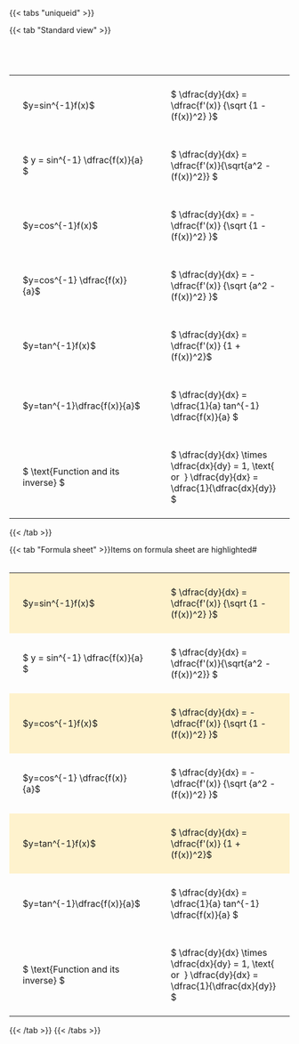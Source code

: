 ---
---

{{< tabs "uniqueid" >}}

{{< tab "Standard view" >}}

#  
<br>
<style type="text/css">
#T_49e8f th.col_heading {
  text-align: left;
  font-size: 1em;
}
#T_49e8f td {
  text-align: left;
  font-size: 1em;
  padding: 1.5em;
}
#T_49e8f_row0_col0, #T_49e8f_row1_col0, #T_49e8f_row2_col0, #T_49e8f_row3_col0, #T_49e8f_row4_col0, #T_49e8f_row5_col0, #T_49e8f_row6_col0 {
  width: 300px;
  white-space: pre-wrap;
}
#T_49e8f_row0_col1, #T_49e8f_row1_col1, #T_49e8f_row2_col1, #T_49e8f_row3_col1, #T_49e8f_row4_col1, #T_49e8f_row5_col1, #T_49e8f_row6_col1 {
  width: 400px;
  white-space: pre-wrap;
}
</style>
<table id="T_49e8f">
  <thead>
  </thead>
  <tbody>
    <tr>
      <td id="T_49e8f_row0_col0" class="data row0 col0" >$y=sin^{-1}f(x)$</td>
      <td id="T_49e8f_row0_col1" class="data row0 col1" >$ \dfrac{dy}{dx} = \dfrac{f'(x)} {\sqrt {1 - (f(x))^2} }$</td>
    </tr>
    <tr>
      <td id="T_49e8f_row1_col0" class="data row1 col0" >$ y = sin^{-1} \dfrac{f(x)}{a} $</td>
      <td id="T_49e8f_row1_col1" class="data row1 col1" >$ \dfrac{dy}{dx} = \dfrac{f'(x)}{\sqrt{a^2 - (f(x))^2}} $</td>
    </tr>
    <tr>
      <td id="T_49e8f_row2_col0" class="data row2 col0" >$y=cos^{-1}f(x)$</td>
      <td id="T_49e8f_row2_col1" class="data row2 col1" >$ \dfrac{dy}{dx} = - \dfrac{f'(x)} {\sqrt {1 - (f(x))^2} }$</td>
    </tr>
    <tr>
      <td id="T_49e8f_row3_col0" class="data row3 col0" >$y=cos^{-1} \dfrac{f(x)}{a}$</td>
      <td id="T_49e8f_row3_col1" class="data row3 col1" >$ \dfrac{dy}{dx} = - \dfrac{f'(x)} {\sqrt {a^2 - (f(x))^2} }$</td>
    </tr>
    <tr>
      <td id="T_49e8f_row4_col0" class="data row4 col0" >$y=tan^{-1}f(x)$</td>
      <td id="T_49e8f_row4_col1" class="data row4 col1" >$ \dfrac{dy}{dx} = \dfrac{f'(x)} {1 + (f(x))^2}$</td>
    </tr>
    <tr>
      <td id="T_49e8f_row5_col0" class="data row5 col0" >$y=tan^{-1}\dfrac{f(x)}{a}$</td>
      <td id="T_49e8f_row5_col1" class="data row5 col1" >$ \dfrac{dy}{dx} =  \dfrac{1}{a} tan^{-1} \dfrac{f(x)}{a} $</td>
    </tr>
    <tr>
      <td id="T_49e8f_row6_col0" class="data row6 col0" >$ \text{Function and its inverse} $</td>
      <td id="T_49e8f_row6_col1" class="data row6 col1" >$ \dfrac{dy}{dx} \times \dfrac{dx}{dy} = 1, \text{  or  } \dfrac{dy}{dx} = \dfrac{1}{\dfrac{dx}{dy}} $</td>
    </tr>
  </tbody>
</table>
{{< /tab >}}

{{< tab "Formula sheet" >}}Items on formula sheet are highlighted#  
<br>
<style type="text/css">
#T_f872d th.col_heading {
  text-align: left;
  font-size: 1em;
}
#T_f872d td {
  text-align: left;
  font-size: 1em;
  padding: 1.5em;
}
#T_f872d_row0_col0, #T_f872d_row2_col0, #T_f872d_row4_col0 {
  width: 300px;
  background-color: rgba(255,194,10, 0.2);
  white-space: pre-wrap;
}
#T_f872d_row0_col1, #T_f872d_row2_col1, #T_f872d_row4_col1 {
  width: 400px;
  background-color: rgba(255,194,10, 0.2);
  white-space: pre-wrap;
}
#T_f872d_row1_col0, #T_f872d_row3_col0, #T_f872d_row5_col0, #T_f872d_row6_col0 {
  width: 300px;
  white-space: pre-wrap;
}
#T_f872d_row1_col1, #T_f872d_row3_col1, #T_f872d_row5_col1, #T_f872d_row6_col1 {
  width: 400px;
  white-space: pre-wrap;
}
</style>
<table id="T_f872d">
  <thead>
  </thead>
  <tbody>
    <tr>
      <td id="T_f872d_row0_col0" class="data row0 col0" >$y=sin^{-1}f(x)$</td>
      <td id="T_f872d_row0_col1" class="data row0 col1" >$ \dfrac{dy}{dx} = \dfrac{f'(x)} {\sqrt {1 - (f(x))^2} }$</td>
    </tr>
    <tr>
      <td id="T_f872d_row1_col0" class="data row1 col0" >$ y = sin^{-1} \dfrac{f(x)}{a} $</td>
      <td id="T_f872d_row1_col1" class="data row1 col1" >$ \dfrac{dy}{dx} = \dfrac{f'(x)}{\sqrt{a^2 - (f(x))^2}} $</td>
    </tr>
    <tr>
      <td id="T_f872d_row2_col0" class="data row2 col0" >$y=cos^{-1}f(x)$</td>
      <td id="T_f872d_row2_col1" class="data row2 col1" >$ \dfrac{dy}{dx} = - \dfrac{f'(x)} {\sqrt {1 - (f(x))^2} }$</td>
    </tr>
    <tr>
      <td id="T_f872d_row3_col0" class="data row3 col0" >$y=cos^{-1} \dfrac{f(x)}{a}$</td>
      <td id="T_f872d_row3_col1" class="data row3 col1" >$ \dfrac{dy}{dx} = - \dfrac{f'(x)} {\sqrt {a^2 - (f(x))^2} }$</td>
    </tr>
    <tr>
      <td id="T_f872d_row4_col0" class="data row4 col0" >$y=tan^{-1}f(x)$</td>
      <td id="T_f872d_row4_col1" class="data row4 col1" >$ \dfrac{dy}{dx} = \dfrac{f'(x)} {1 + (f(x))^2}$</td>
    </tr>
    <tr>
      <td id="T_f872d_row5_col0" class="data row5 col0" >$y=tan^{-1}\dfrac{f(x)}{a}$</td>
      <td id="T_f872d_row5_col1" class="data row5 col1" >$ \dfrac{dy}{dx} =  \dfrac{1}{a} tan^{-1} \dfrac{f(x)}{a} $</td>
    </tr>
    <tr>
      <td id="T_f872d_row6_col0" class="data row6 col0" >$ \text{Function and its inverse} $</td>
      <td id="T_f872d_row6_col1" class="data row6 col1" >$ \dfrac{dy}{dx} \times \dfrac{dx}{dy} = 1, \text{  or  } \dfrac{dy}{dx} = \dfrac{1}{\dfrac{dx}{dy}} $</td>
    </tr>
  </tbody>
</table>
{{< /tab >}}
{{< /tabs >}}